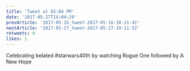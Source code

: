 ```yaml
---
title: 'Tweet at 02:04 PM'
date: '2017-05-27T14:04:29'
prevArticle: '2017-05-16_tweet-2017-05-16-18-21-42'
nextArticle: '2017-05-27_tweet-2017-05-27-19-11-52'
retweets: 0
likes: 1
---
```

Celebrating belated #starwars40th by watching Rogue One followed by A New Hope
